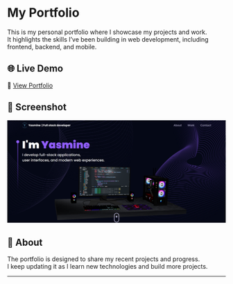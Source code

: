 # My Portfolio

This is my personal portfolio where I showcase my projects and work.  
It highlights the skills I’ve been building in web development, including frontend, backend, and mobile.

## 🌐 Live Demo
🔗 [View Portfolio](https://portfolio-liart-eight-63.vercel.app)

## 📸 Screenshot
![Portfolio Screenshot](public/screenShot.png)

## 📖 About
The portfolio is designed to share my recent projects and progress.  
I keep updating it as I learn new technologies and build more projects.

---
